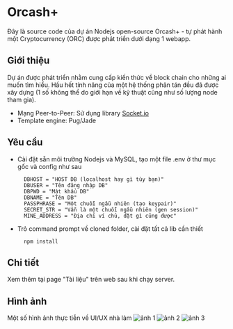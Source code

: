 # Orcash+
Đây là source code của dự án Nodejs open-source Orcash+ - tự phát hành một Cryptocurrency (ORC) được phát triển dưới dạng 1 webapp.

## Giới thiệu
Dự án được phát triển nhằm cung cấp kiến thức về block chain cho những ai muốn tìm hiểu. Hầu hết tính năng của một hệ thống phân tán đều đã được xây dựng (1 số không thể do giới hạn về kỹ thuật cũng như số lượng node tham gia).

- Mạng Peer-to-Peer: Sử dụng library [Socket.io](https://www.npmjs.com/package/socket.io)
- Template engine: Pug/Jade

## Yêu cầu
- Cài đặt sẵn môi trường Nodejs và MySQL, tạo một file .env ở thư mục gốc và config như sau

        DBHOST = "HOST DB (localhost hay gì tùy bạn)"
        DBUSER = "Tên đăng nhập DB"
        DBPWD = "Mật khẩu DB"
        DBNAME = "Tên DB"
        PASSPHRASE = "Một chuỗi ngẫu nhiên (tạo keypair)"
        SECRET_STR = "Vẫn là một chuỗi ngẫu nhiên (gen session)"
        MINE_ADDRESS = "Địa chỉ ví chủ, đặt gì cũng được"

- Trỏ command prompt về cloned folder, cài đặt tất cả lib cần thiết

        npm install
## Chi tiết
Xem thêm tại page "Tài liệu" trên web sau khi chạy server.

## Hình ảnh
Một số hình ảnh thực tiễn về UI/UX nhà làm
![ảnh 1](https://i.ibb.co/TwLG9Pg/image.png)
![ảnh 2](https://i.ibb.co/jzrzyMn/image.png)
![ảnh 3](https://i.ibb.co/1rXswNt/image.png)